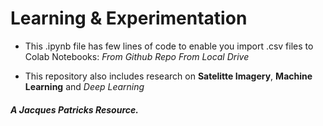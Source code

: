 # Learning & Experimentation

- This .ipynb file has few lines of code to enable you import .csv files to Colab Notebooks: 
*From Github Repo*
*From Local Drive*

- This repository also includes research on **Satelitte Imagery**, **Machine Learning** and *Deep Learning*


##### A Jacques Patricks Resource.